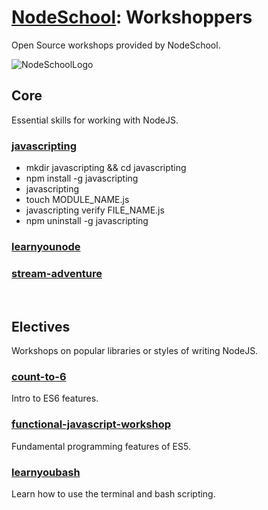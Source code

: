 # [NodeSchool](https://nodeschool.io): Workshoppers

Open Source workshops provided by NodeSchool.

![NodeSchoolLogo](https://tableflip.io/img/logos/nodeschool.png)

## Core

Essential skills for working with NodeJS.

### [javascripting](https://github.com/workshopper/javascripting)

- mkdir javascripting && cd javascripting
- npm install -g javascripting
- javascripting
- touch MODULE_NAME.js
- javascripting verify FILE_NAME.js
- npm uninstall -g javascripting

### [learnyounode](https://github.com/workshopper/learnyounode)

### [stream-adventure](https://github.com/workshopper/stream-adventure)

</br>

## Electives

Workshops on popular libraries or styles of writing NodeJS.

### [count-to-6](https://github.com/domenic/count-to-6)

Intro to ES6 features.

### [functional-javascript-workshop](https://github.com/timoxley/functional-javascript-workshop)

Fundamental programming features of ES5.

### [learnyoubash](https://github.com/denysdovhan/learnyoubash)

Learn how to use the terminal and bash scripting.

